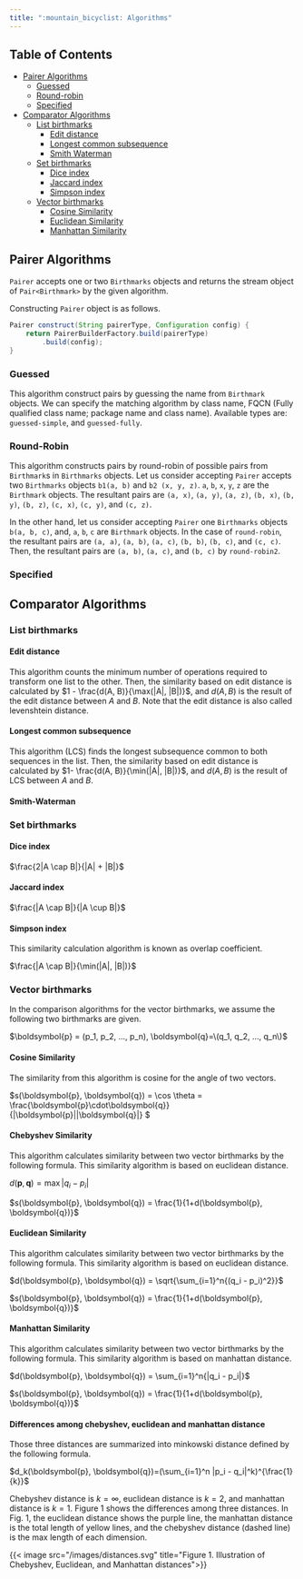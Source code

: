 ```yaml
---
title: ":mountain_bicyclist: Algorithms"
---
```


## Table of Contents

* [Pairer Algorithms](#pairer-algorithms)
  * [Guessed](#guessed)
  * [Round-robin](#round-robin)
  * [Specified](#specified)
* [Comparator Algorithms](#comparator-algorithms)
  * [List birthmarks](#list-birthmarks)
    * [Edit distance](#edit-distance)
    * [Longest common subsequence](#longest-common-subsequence)
    * [Smith Waterman](#smith-waterman)
  * [Set birthmarks](#set-birthmarks)
    * [Dice index](#dice-index)
    * [Jaccard index](#jaccard-index)
    * [Simpson index](#simpson-index)
  * [Vector birthmarks](#vector-birthmarks)
    * [Cosine Similarity](#cosine-similarity)
    * [Euclidean Similarity](#euclidean-similarity)
    * [Manhattan Similarity](#manhattan-similarity)

## Pairer Algorithms

`Pairer` accepts one or two `Birthmarks` objects and returns the stream object of `Pair<Birthmark>` by the given algorithm.

Constructing `Pairer` object is as follows.

```groovy
Pairer construct(String pairerType, Configuration config) {
    return PairerBuilderFactory.build(pairerType)
        .build(config);
}
```

### Guessed

This algorithm construct pairs by guessing the name from `Birthmark` objects.
We can specify the matching algorithm by class name, FQCN (Fully qualified class name; package name and class name).
Available types are: `guessed-simple`, and `guessed-fully`. 

### Round-Robin

This algorithm constructs pairs by round-robin of possible pairs from `Birthmark`s in `Birthmarks` objects.
Let us consider accepting `Pairer` accepts two `Birthmarks` objects `b1(a, b)` and `b2 (x, y, z)`.
`a`, `b`, `x`, `y`, `z` are the `Birthmark` objects.
The resultant pairs are `(a, x)`, `(a, y)`, `(a, z)`, `(b, x)`, `(b, y)`, `(b, z)`, `(c, x)`, `(c, y)`, and `(c, z)`.

In the other hand, let us consider accepting `Pairer` one `Birthmarks` objects `b(a, b, c)`,
and, `a`, `b`, `c` are `Birthmark` objects.
In the case of `round-robin`, the resultant pairs are `(a, a)`, `(a, b)`, `(a, c)`, `(b, b)`, `(b, c)`, and `(c, c)`.
Then, the resultant pairs are `(a, b)`, `(a, c)`, and `(b, c)` by `round-robin2`.


### Specified

## Comparator Algorithms

### List birthmarks

#### Edit distance

This algorithm counts the minimum number of operations required to transform one list to the other.
Then, the similarity based on edit distance is calculated by $1 - \frac{d(A, B)}{\max(|A|, |B|)}$, and
$d(A, B)$ is the result of the edit distance between $A$ and $B$. 
Note that the edit distance is also called levenshtein distance.

#### Longest common subsequence

This algorithm (LCS) finds the longest subsequence common to both sequences in the list.
Then, the similarity based on edit distance is calculated by $1- \frac{d(A, B)}{\min(|A|, |B|)}$, and
$d(A, B)$ is the result of LCS between $A$ and $B$.

#### Smith-Waterman

### Set birthmarks

#### Dice index

$\frac{2|A \cap B|}{|A| + |B|}$

#### Jaccard index

$\frac{|A \cap B|}{|A \cup B|}$

#### Simpson index

This similarity calculation algorithm is known as overlap coefficient. 

$\frac{|A \cap B|}{\min(|A|, |B|)}$

### Vector birthmarks

In the comparison algorithms for the vector birthmarks, 
we assume the following two birthmarks are given.

$\boldsymbol{p} = (p_1, p_2, ..., p_n), \boldsymbol{q}=\(q_1, q_2, ..., q_n\)$

#### Cosine Similarity

The similarity from this algorithm is cosine for the angle of two vectors. 

$s(\boldsymbol{p}, \boldsymbol{q}) = \cos \theta = \frac{\boldsymbol{p}\cdot\boldsymbol{q}}{|\boldsymbol{p}||\boldsymbol{q}|} $

#### Chebyshev Similarity

This algorithm calculates similarity between two vector birthmarks by the following formula.
This similarity algorithm is based on euclidean distance.

$d(\boldsymbol{p}, \boldsymbol{q}) = \max{|q_i - p_i|}$

$s(\boldsymbol{p}, \boldsymbol{q}) = \frac{1}{1+d(\boldsymbol{p}, \boldsymbol{q})}$

#### Euclidean Similarity

This algorithm calculates similarity between two vector birthmarks by the following formula.
This similarity algorithm is based on euclidean distance.

$d(\boldsymbol{p}, \boldsymbol{q}) = \sqrt{\sum_{i=1}^n{(q_i - p_i)^2}}$

$s(\boldsymbol{p}, \boldsymbol{q}) = \frac{1}{1+d(\boldsymbol{p}, \boldsymbol{q})}$

#### Manhattan Similarity

This algorithm calculates similarity between two vector birthmarks by the following formula.
This similarity algorithm is based on manhattan distance.

$d(\boldsymbol{p}, \boldsymbol{q}) = \sum_{i=1}^n{|q_i - p_i|}$

$s(\boldsymbol{p}, \boldsymbol{q}) = \frac{1}{1+d(\boldsymbol{p}, \boldsymbol{q})}$

#### Differences among chebyshev, euclidean and manhattan distance

Those three distances are summarized into minkowski distance defined by the following formula.

$d_k(\boldsymbol{p}, \boldsymbol{q})=(\sum_{i=1}^n |p_i - q_i|^k)^{\frac{1}{k}}$

Chebyshev distance is $k=\infty$, euclidean distance is $k=2$, and manhattan distance is $k=1$.
Figure 1 shows the differences among three distances.
In Fig. 1, the euclidean distance shows the purple line, the manhattan distance is the total length of yellow lines,
and the chebyshev distance (dashed line) is the max length of each dimension.

{{< image src="/images/distances.svg" title="Figure 1. Illustration of Chebyshev, Euclidean, and Manhattan distances">}}


